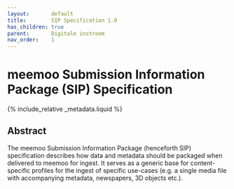 ```yaml
---
layout:       default
title:        SIP Specification 1.0
has_children: true
parent:       Digitale instroom
nav_order:    1
---
```

# meemoo Submission Information Package (SIP) Specification

{% include_relative _metadata.liquid  %}

## Abstract

The meemoo Submission Information Package (henceforth SIP) specification describes how data and metadata should be packaged when delivered to meemoo for ingest.
It serves as a generic base for content-specific profiles for the ingest of specific use-cases (e.g. a single media file with accompanying metadata, newspapers, 3D objects etc.).

